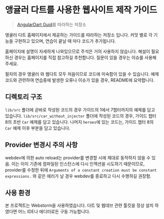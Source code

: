 # 앵귤러 다트를 사용한 웹사이트 제작 가이드
> [AngularDart Guid](https://webdev.dartlang.org/angular/guide)를 따라하는 저장소

앵귤러 다트 홈페이지에서 제공하는 가이드를 따라하는 저장소 입니다. 커밋 별로
각 기능을 구현하고 있으며, 연습이 끝날 때 마다 코드가 추가됩니다.

홈페이지에 설명이 자세하게 나와있으므로 주석은 거의 사용하지 않습니다. 해설이
필요하신 경우는 홈페이지를 직접 참고하길 추천합니다. 질문이 있을 경우는 이슈를
사용해주세요.

필자의 경우 앵귤러 와 웹다트 모두 처음이므로 코드에 미숙함이 있을 수 있습니다.
예제 코드와 관련하여 연습중에 발생한 오류나 이슈가 있을 경우, README에 요약합니다.

## 디렉토리 구조

`lib/src` 폴더에 곧바로 작성된 코드의 경우 가이드의 1에서 7챕터까지의 예제를 담고
있습니다. `lib/src/car_without_injector` 폴더에 작성된 코드의 경우, 가이드 챕터 8의
초반 `Car` 예제를 담고 있습니다. 나머지 `heroes`에 있는 코드는, 가이드 챕터 8의
`Car` 예제 이후 부분을 담고 있습니다.

## Provider 변경시 주의 사항

webdev에 의한 auto reload는 provider를 변경할 시에 제대로 동작하지 않을 수 있음.
이는 이미 기존에 컴파일된 인스턴스에 다시 인젝션을 시도하기 때문이므로, provider를
수정한 뒤에 `Arguments of a constant creation must be constant expressions.`
와 같은 에러가 날 경우 webdev를 종료하고 다시 수행하길 권장함.

## 사용 환경

본 프로젝트는 Webstorm을 사용하였습니다. 다트 및 웹데브 관련 툴킷을 정상 설치 하였다면
어느 IDE나 에디터로든 구동 가능합니다.
